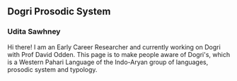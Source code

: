 

##                                                                            Dogri Prosodic System
###                                                                               Udita Sawhney

Hi there! I am an Early Career Researcher and currently working on Dogri with Prof David Odden. This page is to make people aware of Dogri's, which is a Western Pahari Language of the Indo-Aryan group of languages, prosodic system and typology.
